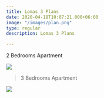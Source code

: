 ```yaml
---
title: Lomas 3 Plans
date: 2020-04-18T10:07:21.000+06:00
image: "/images/plan.png"
type: regular
description: Lomas 3 Plans

---
```

2 Bedrooms Apartment

![](/images/plan-2-bed.jpg)

> 3 Bedrooms Apartment

![](/images/plan-3-bed.jpg)